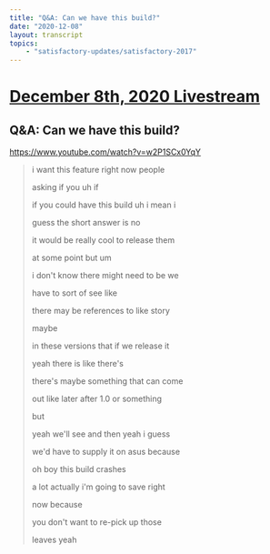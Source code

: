 ```yaml
---
title: "Q&A: Can we have this build?"
date: "2020-12-08"
layout: transcript
topics:
    - "satisfactory-updates/satisfactory-2017"
---
```

# [December 8th, 2020 Livestream](../2020-12-08.md)
## Q&A: Can we have this build?
https://www.youtube.com/watch?v=w2P1SCx0YqY
> i want this feature right now people
> 
> asking if you uh if
> 
> if you could have this build uh i mean i
> 
> guess the short answer is no
> 
> it would be really cool to release them
> 
> at some point but um
> 
> i don't know there might need to be we
> 
> have to sort of see like
> 
> there may be references to like story
> 
> maybe
> 
> in these versions that if we release it
> 
> yeah there is like there's
> 
> there's maybe something that can come
> 
> out like later after 1.0 or something
> 
> but
> 
> yeah we'll see and then yeah i guess
> 
> we'd have to supply it on asus because
> 
> oh boy this build crashes
> 
> a lot actually i'm going to save right
> 
> now because
> 
> you don't want to re-pick up those
> 
> leaves yeah
> 
